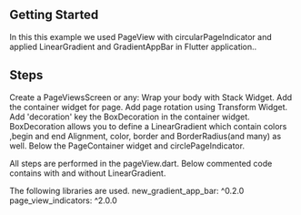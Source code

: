 ## Getting Started

In this this example we used PageView with circularPageIndicator and applied LinearGradient and GradientAppBar in Flutter application..

## Steps
Create a PageViewsScreen or any:
Wrap your body with Stack Widget.
Add the container widget for page.
Add page rotation using Transform Widget.
Add 'decoration' key the BoxDecoration in the container widget.
BoxDecoration allows you to define a LinearGradient which contain colors ,begin and end Alignment, color, border and BorderRadius(and many) as well.
Below the PageContainer widget and circlePageIndicator.

All steps are performed in the pageView.dart.
Below commented code contains with and without LinearGradient.



The following libraries are used.
  new_gradient_app_bar: ^0.2.0
  page_view_indicators: ^2.0.0